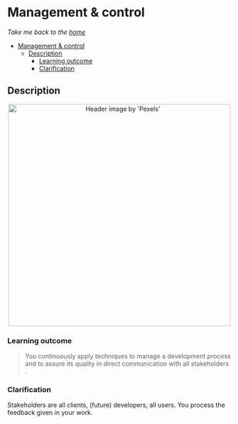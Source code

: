 # Management & control

_Take me back to the [home](../../README.md)_

- [Management \& control](#management--control)
  - [Description](#description)
    - [Learning outcome](#learning-outcome)
    - [Clarification](#clarification)

## Description

<p align="center">
  <img src=https://riberasolutions.com/wp-content/uploads/2018/04/software-development-process.png alt="Header image by 'Pexels'" width=500 height=500>
</p>

### Learning outcome

> You continuously apply techniques to manage a development process and to assure its quality in direct communication with all stakeholders .

### Clarification

Stakeholders are all clients, (future) developers, all users. You process the feedback given in your work.
